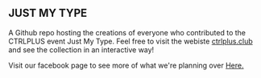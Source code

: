 ## JUST MY TYPE

A Github repo hosting the creations of everyone who contributed to the CTRLPLUS event Just My Type. Feel free to visit the webiste [ctrlplus.club](https://www.ctrlplus.club/) and see the collection in an interactive way! 

Visit our facebook page to see more of what we're planning over [Here.](https://www.facebook.com/groups/ctrlplusrmit)
